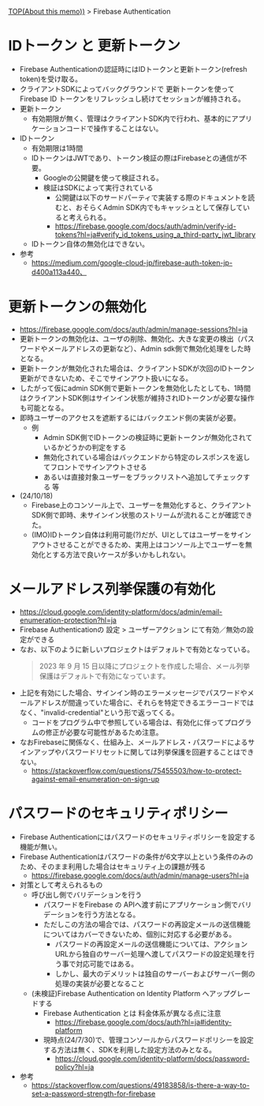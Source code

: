[TOP(About this memo))](../README.md) > Firebase Authentication

# IDトークン と 更新トークン
* Firebase Authenticationの認証時にはIDトークンと更新トークン(refresh token)を受け取る。
* クライアントSDKによってバックグラウンドで 更新トークンを使ってFirebase ID トークンをリフレッシュし続けてセッションが維持される。
* 更新トークン
    * 有効期限が無く、管理はクライアントSDK内で行われ、基本的にアプリケーションコードで操作することはない。
* IDトークン
    * 有効期限は1時間
    * IDトークンはJWTであり、トークン検証の際はFirebaseとの通信が不要。
        * Googleの公開鍵を使って検証される。
        * 検証はSDKによって実行されている
            * 公開鍵は以下のサードパーティで実装する際のドキュメントを読むと、おそらくAdmin SDK内でもキャッシュとして保存していると考えられる。
            * https://firebase.google.com/docs/auth/admin/verify-id-tokens?hl=ja#verify_id_tokens_using_a_third-party_jwt_library
    * IDトークン自体の無効化はできない。
* 参考
    * https://medium.com/google-cloud-jp/firebase-auth-token-jp-d400a113a440、


# 更新トークンの無効化
* https://firebase.google.com/docs/auth/admin/manage-sessions?hl=ja
* 更新トークンの無効化は、ユーザの削除、無効化、大きな変更の検出（パスワードやメールアドレスの更新など）、Admin sdk側で無効化処理をした時 となる。
* 更新トークンが無効化された場合は、クライアントSDKが次回のIDトークン更新ができないため、そこでサインアウト扱いになる。
* したがって仮にadmin SDK側で更新トークンを無効化したとしても、1時間はクライアントSDK側はサインイン状態が維持されIDトークンが必要な操作も可能となる。
* 即時ユーザーのアクセスを遮断するにはバックエンド側の実装が必要。
    * 例
        * Admin SDK側でIDトークンの検証時に更新トークンが無効化されているかどうかの判定をする
        * 無効化されている場合はバックエンドから特定のレスポンスを返してフロントでサインアウトさせる
        * あるいは直接対象ユーザーをブラックリストへ追加してチェックする 等
* (24/10/18)
    * Firebase上のコンソール上で、ユーザーを無効化すると、クライアントSDK側で即時、未サインイン状態のストリームが流れることが確認できた。
    * (IMO)IDトークン自体は利用可能(?)だが、UIとしてはユーザーをサインアウトさせることができるため、実用上はコンソール上でユーザーを無効化とする方法で良いケースが多いかもしれない。


# メールアドレス列挙保護の有効化
* https://cloud.google.com/identity-platform/docs/admin/email-enumeration-protection?hl=ja
* Firebase Authenticationの 設定 > ユーザーアクション にて有効／無効の設定ができる
* なお、以下のように新しいプロジェクトはデフォルトで有効となっている。
    > 2023 年 9 月 15 日以降にプロジェクトを作成した場合、メール列挙保護はデフォルトで有効になっています。
* 上記を有効にした場合、サインイン時のエラーメッセージでパスワードやメールアドレスが間違っていた場合に、それらを特定できるエラーコードではなく、"invalid-credential"という形で返ってくる。
    * コードをプログラム中で参照している場合は、有効化に伴ってプログラムの修正が必要な可能性があるため注意。
* なおFirebaseに関係なく、仕組み上、メールアドレス・パスワードによるサインアップやパスワードリセットに関しては列挙保護を回避することはできない。
    * https://stackoverflow.com/questions/75455503/how-to-protect-against-email-enumeration-on-sign-up
   

# パスワードのセキュリティポリシー
* Firebase Authenticationにはパスワードのセキュリティポリシーを設定する機能が無い。
* Firebase Authenticationはパスワードの条件が6文字以上という条件のみのため、そのまま利用した場合はセキュリティ上の課題が残る
    * https://firebase.google.com/docs/auth/admin/manage-users?hl=ja
* 対策として考えられるもの
    * 呼び出し側でバリデーションを行う
        * パスワードをFirebase の APIへ渡す前にアプリケーション側でバリデーションを行う方法となる。
        * ただしこの方法の場合では、パスワードの再設定メールの送信機能についてはカバーできないため、個別に対応する必要がある。
            * パスワードの再設定メールの送信機能については、アクションURLから独自のサーバー処理へ渡してパスワードの設定処理を行う事で対応可能ではある。
            * しかし、最大のデメリットは独自のサーバーおよびサーバー側の処理の実装が必要となること
    * (未検証)Firebase Authentication on Identity Platform へアップグレードする
        * Firebase Authentication とは 料金体系が異なる点に注意
            * https://firebase.google.com/docs/auth?hl=ja#identity-platform
        * 現時点(24/7/30)で、管理コンソールからパスワードポリシーを設定する方法は無く、SDKを利用した設定方法のみとなる。
            * https://cloud.google.com/identity-platform/docs/password-policy?hl=ja
* 参考
    * https://stackoverflow.com/questions/49183858/is-there-a-way-to-set-a-password-strength-for-firebase



